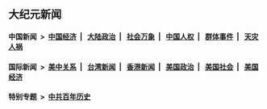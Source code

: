 ## 大纪元新闻

#### 中国新闻 &nbsp;>&nbsp; [中国经济](indexes/ncid283/README.md?06072045) &nbsp;| &nbsp; [大陆政治](indexes/ncid277/README.md?06072045) &nbsp;| &nbsp; [社会万象](indexes/ncid282/README.md?06072045) &nbsp;| &nbsp; [中国人权](indexes/ncid278/README.md?06072045) &nbsp;| &nbsp; [群体事件](indexes/ncid279/README.md?06072045) &nbsp;| &nbsp; [天灾人祸](indexes/ncid280/README.md?06072045)

#### 国际新闻 &nbsp;>&nbsp; [美中关系](indexes/nf1412576/README.md?06072045) &nbsp;| &nbsp; [台湾新闻](indexes/ncid1349361/README.md?06072045) &nbsp;| &nbsp; [香港新闻](indexes/ncid1349362/README.md?06072045) &nbsp;| &nbsp; [美国政治](indexes/ncid1078159/README.md?06072045) &nbsp;| &nbsp; [美国社会](indexes/ncid1078160/README.md?06072045) &nbsp;| &nbsp; [美国经济](indexes/ncid1078158/README.md?06072045)

#### 特别专题 &nbsp;>&nbsp; [中共百年历史](https://github.com/epoch-news/epoch-special/blob/master/README.md?06072045)  

